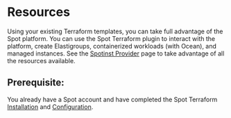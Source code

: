 # Resources

Using your existing Terraform templates, you can take full advantage of the Spot platform. You can use the Spot Terraform plugin to interact with the platform, create Elastigroups, containerized workloads (with Ocean), and managed instances. See the [Spotinst Provider](https://www.terraform.io/docs/providers/spotinst/index.html) page to take advantage of all the resources available.

## Prerequisite:

You already have a Spot account and have completed the Spot Terraform [Installation](tools-and-provisioning/terraform/getting-started/install-terraform.md) and [Configuration](tools-and-provisioning/terraform/getting-started/configuration.md).
